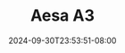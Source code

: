 --- 
title: "Aesa A3"
description: "video bokeh Aesa A3 dood    "
date: 2024-09-30T23:53:51-08:00
file_code: "nsadzphpb12j"
draft: false
cover: "8fkwth4tamke0kc9.jpg"
tags: ["Aesa", "bokep-indo", "bokep-viral", "bokep-ig"]
length: 81
fld_id: "1483208"
foldername: "Aesa"
categories: ["Aesa"]
views: 0
---